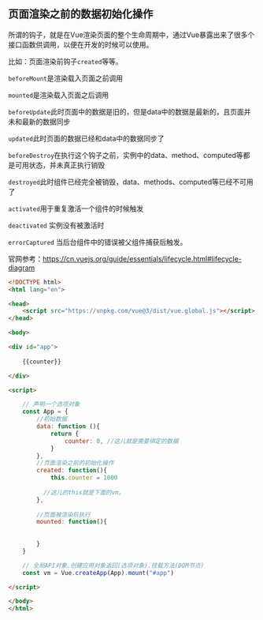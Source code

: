 ## 页面渲染之前的数据初始化操作

所谓的钩子，就是在Vue渲染页面的整个生命周期中，通过Vue暴露出来了很多个接口函数供调用，以便在开发的时候可以使用。

比如：页面渲染前钩子`created`等等。



`beforeMount`是渲染载入页面之前调用

`mounted`是渲染载入页面之后调用

`beforeUpdate`此时页面中的数据是旧的，但是data中的数据是最新的，且页面并未和最新的数据同步

`updated`此时页面的数据已经和data中的数据同步了

`beforeDestroy`在执行这个钩子之前，实例中的data、method、computed等都是可用状态，并未真正执行销毁

`destroyed`此时组件已经完全被销毁，data、methods、computed等已经不可用了

`activated`用于重复激活一个组件的时候触发

`deactivated` 实例没有被激活时

`errorCaptured` 当后台组件中的错误被父组件捕获后触发。



官网参考：https://cn.vuejs.org/guide/essentials/lifecycle.html#lifecycle-diagram



```html
<!DOCTYPE html>
<html lang="en">

<head>
    <script src="https://unpkg.com/vue@3/dist/vue.global.js"></script>
</head>

<body>

<div id="app">
   
    {{counter}}

</div>

<script>

    // 声明一个选项对象
    const App = {
        //初始数据
        data: function (){
            return {
                counter: 0, //这儿就是需要绑定的数据
            }
        },
        //页面渲染之前的初始化操作
        created: function(){
            this.counter = 1000
          
          //这儿的this就是下面的vm。
        },
      
      	//页面被渲染后执行
      	mounted: function(){
          
          
        }
    }

    // 全局API对象.创建应用对象返回(选项对象).挂载方法(DOM节点)
    const vm = Vue.createApp(App).mount("#app")

</script>

</body>
</html>

```

